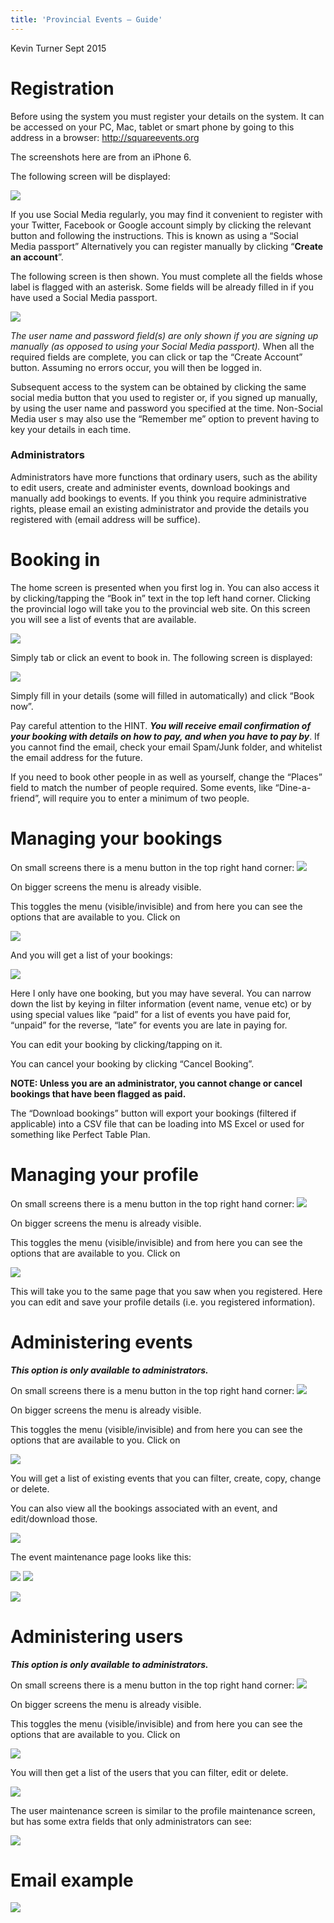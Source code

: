 ```yaml
---
title: 'Provincial Events – Guide'
---
```


Kevin Turner Sept 2015

Registration
============

Before using the system you must register your details on the system. It can be accessed on your PC, Mac, tablet or smart phone by going to this address in a browser: <http://squareevents.org>

The screenshots here are from an iPhone 6.

The following screen will be displayed:

![](readme_media/media/image1.png) 

If you use Social Media regularly, you may find it convenient to register with your Twitter, Facebook or Google account simply by clicking the relevant button and following the instructions. This is known as using a “Social Media passport” Alternatively you can register manually by clicking “**Create an account**”.

The following screen is then shown. You must complete all the fields whose label is flagged with an asterisk. Some fields will be already filled in if you have used a Social Media passport.

![](readme_media/media/image2.png) 

*The user name and password field(s) are only shown if you are signing up manually (as opposed to using your Social Media passport).* When all the required fields are complete, you can click or tap the “Create Account” button. Assuming no errors occur, you will then be logged in.

Subsequent access to the system can be obtained by clicking the same social media button that you used to register or, if you signed up manually, by using the user name and password you specified at the time. Non-Social Media user s may also use the “Remember me” option to prevent having to key your details in each time.

### Administrators

Administrators have more functions that ordinary users, such as the ability to edit users, create and administer events, download bookings and manually add bookings to events. If you think you require administrative rights, please email an existing administrator and provide the details you registered with (email address will be suffice).

Booking in
==========

The home screen is presented when you first log in. You can also access it by clicking/tapping the “Book in” text in the top left hand corner. Clicking the provincial logo will take you to the provincial web site. On this screen you will see a list of events that are available.

![](readme_media/media/image4.png) 

Simply tab or click an event to book in. The following screen is displayed:

![](readme_media/media/image5.png) 

Simply fill in your details (some will filled in automatically) and click “Book now”.

Pay careful attention to the HINT. ***You will receive email confirmation of your booking with details on how to pay, and when you have to pay by***. If you cannot find the email, check your email Spam/Junk folder, and whitelist the email address for the future.

If you need to book other people in as well as yourself, change the “Places” field to match the number of people required. Some events, like “Dine-a-friend”, will require you to enter a minimum of two people.

Managing your bookings
======================

On small screens there is a menu button in the top right hand corner: ![](readme_media/media/image7.png) 

On bigger screens the menu is already visible.

This toggles the menu (visible/invisible) and from here you can see the options that are available to you. Click on

![](readme_media/media/image8.png) 

And you will get a list of your bookings:

![](readme_media/media/image9.png)

Here I only have one booking, but you may have several. You can narrow down the list by keying in filter information (event name, venue etc) or by using special values like “paid” for a list of events you have paid for, “unpaid” for the reverse, “late” for events you are late in paying for.

You can edit your booking by clicking/tapping on it.

You can cancel your booking by clicking “Cancel Booking”.

**NOTE: Unless you are an administrator, you cannot change or cancel bookings that have been flagged as paid.**

The “Download bookings” button will export your bookings (filtered if applicable) into a CSV file that can be loading into MS Excel or used for something like Perfect Table Plan.

Managing your profile
=====================

On small screens there is a menu button in the top right hand corner: ![](readme_media/media/image7.png) 

On bigger screens the menu is already visible.

This toggles the menu (visible/invisible) and from here you can see the options that are available to you. Click on

![](readme_media/media/image10.png) 

This will take you to the same page that you saw when you registered. Here you can edit and save your profile details (i.e. you registered information).

Administering events
====================

***This option is only available to administrators.***

On small screens there is a menu button in the top right hand corner: ![](readme_media/media/image7.png) 

On bigger screens the menu is already visible.

This toggles the menu (visible/invisible) and from here you can see the options that are available to you. Click on

![](readme_media/media/image11.png) 

You will get a list of existing events that you can filter, create, copy, change or delete.

You can also view all the bookings associated with an event, and edit/download those.

![](readme_media/media/image12.png) 

The event maintenance page looks like this:

![](readme_media/media/image13.png)  ![](readme_media/media/image14.png) 

![](readme_media/media/image15.png) 

Administering users
===================

***This option is only available to administrators.***

On small screens there is a menu button in the top right hand corner: ![](readme_media/media/image7.png) 

On bigger screens the menu is already visible.

This toggles the menu (visible/invisible) and from here you can see the options that are available to you. Click on

![](readme_media/media/image16.png) 

You will then get a list of the users that you can filter, edit or delete.

![](readme_media/media/image17.png) 

The user maintenance screen is similar to the profile maintenance screen, but has some extra fields that only administrators can see:

![](readme_media/media/image18.png) 

Email example
=============

![](readme_media/media/image19.png) 
